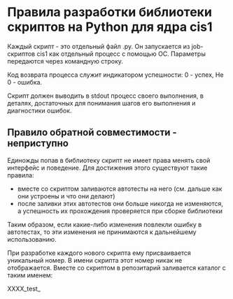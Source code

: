 # Правила разработки библиотеки скриптов на Python для ядра cis1

Каждый скрипт - это отдельный файл .py. Он запускается из job-скриптов cis1 как отдельный процесс с помощью ОС. 
Параметры передаются через командную строку.

Код возврата процесса служит индикатором успешности: 0 - успех, Не 0 - ошибка.

Скрипт должен выводить в stdout процесс своего выполнения, в деталях, достаточных для понимания шагов его выполнения и диагностики ошибок.

## Правило обратной совместимости - неприступно

Единожды попав в библиотеку скрипт не имеет права менять свой интерфейс и поведение. 
Для достижения этого существуют такие правила:

- вместе со скриптом заливаются автотесты на него (см. дальше как они устроены и что они делают)
- после заливки этих автотестов они больше никогда не изменяются, а успешность их прохождения проверяется при сборке библиотеки

Таким образом, если какие-либо изменения повлекли ошибку в автотестах, то эти изменения не принимаются к дальнейшему использованию.

При разработке каждого нового скрипта ему присваивается уникальный номер. В имени скрипта этот номер никак не отображается.
Вместе со скриптом в репозитарий заливается каталог с таким именем:

 XXXX_test_<script name>

Где XXXX - тот самый уникальный номер. В каталоге располагаются скрипты тестов, которые именуются следующим образом:

 XXXX_test_N_<script name>.py
 
 Где N - порядковый номер теста.
 
 Тесты, единожды попав в библиотеку, уже не должны изменяться (ну если только по поводу исправления ошибок в них самих), 
 и при "сборке" библиотеки прогоняются все имеющиеся тесты. 
 
 Если хотя-бы один тест не прошел - сборка считается не удачной, и такая версия библиотеки не должна попасть в инсталляционный пакет.
 
 Скрипт теста при успехе должен завершаться с кодом возврата 0.
 
 В случае ошибки код возврата НЕ 0.
 
Для запуска тестов используется скрипт:

 lib_full_test.py

При написании тестов обязательно использование следующих правил:
  
  1. В каждом файле должен быть только один тест, если только обратное не продиктовано логикой самого теста
  2. Задача теста - сформировать условия для запуска скрипта и выполнить его вот таким образом:
  
  import lib_test_runner
  res = lib_test_runner.run(['../<script name>', 'arg1',.. ], "Message for report")
 
 3. Завершение скрипта нужно делать таким образом (здесь res - переменная, которая хранит статус возврата предыдущих запусков
 скрипта котрый мы тестируем):
 
 if res:
     lib_test_runner.fail()
 else:
     lib_test_runner.ok()

## Локальная конфигурация

Для работы библиотеки в конкретной инсталляции могут потребоваться локальные настройки. Все эти настройки должны находится в файле 

 lib_config.py
 
который находится вне репозитария. В качестве шаблона для этого файла в репозитарии находится файл

 lib_config.py.sample
 
## Правила работы с репозитарием библиотеки
 
Начало разработки: создается тикет, ему присваевается уникальный номер, описывается интерфейс и поведение нового скрипта, 
скрипту присваивается имя. В репозиратии создается ветка с именем:
 
 ХХХХ_<script name>
  
И вся разработка ведется в ней.
 
Разработка: разработчик скрипта делает его, делает тесты для скрипта, которые должны покрывать все варианты ошибок работы с интерфейсом,
и должны подтвержать работоспособность самого скрипта. Желательно использовать для тестирования скрипта только локальные ресурсы 
(понимаем, что это может быть сложно).
 
Приемка: в ветку разработки должен быть влит самый последний master. Для приемки делается merge request.
Ответственный за библиотеку проверяет код, отвергает или принимает его (на данный момент ответсвтенный Безходарнов И.В.). 
После сливания в master, ветка разработки удаляется.
 
## Правила использования сторонних библиотек

Сторонние библиотеки можно использовать. Лицензия на сторонние библиотеки должна разрешать из бесплатное использование.
Все пункты лицензии сторонней библиотеки должны быть соблюдены. Все сторонние библиотеки должны быть перечислены в файле:

 requirements.txt
 
 Формат файла должен удовлетворять этим требованиям:
 
  https://pip.pypa.io/en/stable/reference/pip_install/#requirements-file-format
  
## Документирование

_TBD_




















